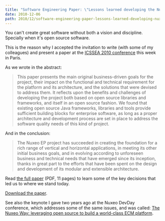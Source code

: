 ```yaml
---
title: "Software Engineering Paper: \"Lessons learned developing the Nuxeo EP open source, component-based, ECM platform\""
date: 2010-12-06
path: 2010/12/software-engineering-paper-lessons-learned-developing-nuxeo-ep-open-source-component-based-ecm-platform
---
```


<p>You can't create great software without both a vision and discipline. Specially when it's open source software.</p>

<p>This is the reason why I accepted the invitation to write (with some of my colleagues) and present a paper at the <a href="http://icssea.enst.fr/">ICSSEA 2010 conference</a> this week in Paris.</p>

<!-- more -->

<p>As we wrote in the abstract:</p>

<blockquote>
<p>This paper presents the main original business-driven goals for the project, their impact on the functional and technical requirement for the platform and its architecture, and the solutions that were devised to address them. It reflects upon the benefits and challenges of developing the project both based on open source libraries and frameworks, and itself in an open source fashion.
We found that existing open source Java frameworks, libraries and tools provide sufficient building blocks for enterprise software, as long as a proper architecture and development process are set in place to address the software quality needs of this kind of project.</p>
</blockquote>

<p>And in the conclusion:</p>

<blockquote>
<p>The Nuxeo EP project has succeeded in creating the foundation for a rich range of vertical and horizontal applications, in meeting its other initial business goals, and in evolving according to unforeseen business and technical needs that have emerged since its inception, thanks in great part to the efforts that have been spent on the design and development of its modular and extensible architecture.</p>
</blockquote>

<p>Read <a href="/assets/pdf/icssea2010.pdf">the full paper</a> (PDF, 11 pages) to learn some of the key decisions that led us to where we stand today.</p>

<p><span class="asset  asset-generic at-xid-6a010536291c30970b0148c6757ed0970c"><a href="/assets/pdf/icssea2010.pdf">Download the paper</a>.</span></p>

<p>See also the keynote I gave two years ago at the Nuxeo DevDay conference, which addresses some of the same issues, and was called: <a href="http://blogs.nuxeo.com/fermigier/2008/12/video-slides-transcript-my-talk-at-nuxeo-devday.html">The Nuxeo Way: leveraging open source to build a world-class ECM platform</a>.</p>
 

